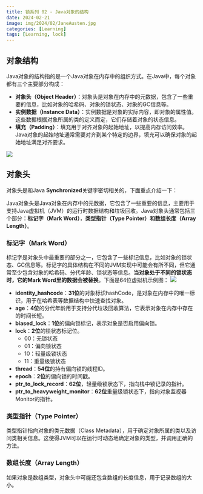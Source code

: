 ```yaml
---
title: 锁系列 02 - Java对象的结构
date: 2024-02-21
image: img/2024/02/JaneAusten.jpg
categories: [Learning]
tags: [Learning, lock]
---
```



## 对象结构

Java对象的结构指的是一个Java对象在内存中的组织方式。在Java中，每个对象都有三个主要部分构成：

* **对象头（Object Header）**：对象头是对象在内存中的元数据，包含了一些重要的信息，比如对象的哈希码、对象的锁状态、对象的GC信息等。
* **实例数据（Instance Data）**：实例数据是对象的实际内容，即对象的属性值。这些数据根据对象所属的类的定义而定，它们存储着对象的状态信息。
* **填充（Padding）**：填充用于对齐对象的起始地址，以提高内存访问效率。Java对象的起始地址通常需要对齐到某个特定的边界，填充可以确保对象的起始地址满足对齐要求。

![](img/2024/02/object-structure.png)


## 对象头
对象头是和Java **Synchronized**关键字密切相关的，下面重点介绍一下：

Java对象头是Java对象在内存中的元数据，它包含了一些重要的信息，主要用于支持Java虚拟机（JVM）的运行时数据结构和垃圾回收。Java对象头通常包括三个部分：**标记字（Mark Word）**，**类型指针（Type Pointer）**和**数组长度（Array Length）**。

### 标记字（Mark Word）
标记字是对象头中最重要的部分之一，它包含了一些标记信息，比如对象的锁状态、GC信息等。标记字的具体结构在不同的JVM实现中可能会有所不同，但它通常至少包含对象的哈希码、分代年龄、锁状态等信息。**当对象处于不同的锁状态时，它的Mark Word里的数据会被替换**。下面是64位虚拟机示例图：
![](img/2024/02/markword.png)
* **identity_hashcode**：**31位**的对象标识hashCode，是对象在内存中的唯一标识，用于在哈希表等数据结构中快速查找对象。
* **age**：**4位**的分代年龄用于支持分代垃圾回收算法，它表示对象在内存中存在的时间长短。
* **biased_lock**：**1位**的偏向锁标记，表示对象是否启用偏向锁。
* **lock**：**2位**的锁状态标记位。
  * 00：无锁状态
  * 01：偏向锁状态
  * 10：轻量级锁状态
  * 11：重量级锁状态
* **thread**：**54位**的持有偏向锁的线程ID。
* **epoch**：**2位**的偏向锁的时间戳。
* **ptr_to_lock_record**：**62位**，轻量级锁状态下，指向栈中锁记录的指针。
* **ptr_to_heavyweight_monitor**：**62位**重量级锁状态下，指向对象监视器Monitor的指针。


### 类型指针（Type Pointer）
类型指针指向对象的类元数据（Class Metadata），用于确定对象所属的类以及访问类相关信息。这使得JVM可以在运行时动态地确定对象的类型，并调用正确的方法。

### **数组长度（Array Length）**
如果对象是数组类型，对象头中可能还包含数组的长度信息，用于记录数组的大小。